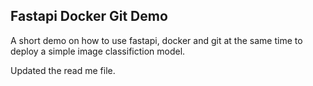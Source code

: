 ## Fastapi Docker Git Demo 

A short demo on how to use fastapi, docker and git at the same time to deploy a simple image classifiction model. 

Updated the read me file. 
